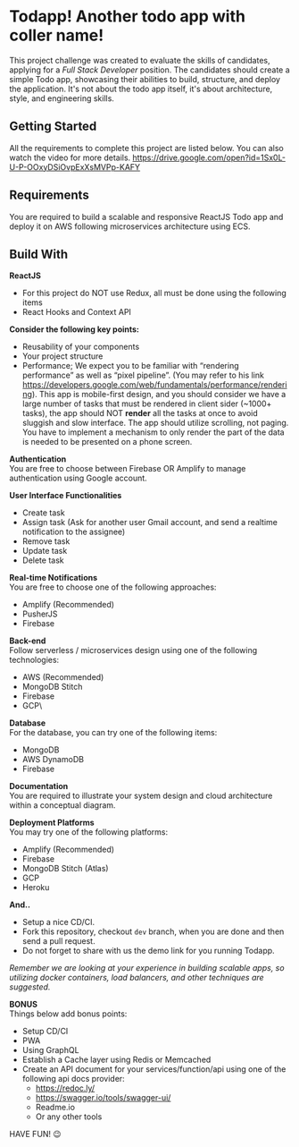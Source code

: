 # Todapp! Another todo app with coller name!

This project challenge was created to evaluate the skills of candidates, applying for a *Full Stack Developer* position.
The candidates should create a simple Todo app, showcasing their abilities to build, structure, and deploy the application. It's not about the todo app itself, it's about architecture, style, and engineering skills. 

## Getting Started

All the requirements to complete this project are listed below. You can also watch the video for more details.
https://drive.google.com/open?id=1Sx0L-U-P-OOxyDSiOvpExXsMVPp-KAFY

## Requirements

You are required to build a scalable and responsive ReactJS Todo app and deploy it on AWS following microservices architecture using ECS.

## Build With

**ReactJS**
* For this project do NOT use Redux, all must be done using the following items
* React Hooks and Context API

**Consider the following key points:**
* Reusability of your components
* Your project structure
* Performance; We expect you to be familiar with “rendering performance” as well as “pixel pipeline”. (You may refer to his link https://developers.google.com/web/fundamentals/performance/rendering). This app is mobile-first design, and you should consider we have a large number of tasks that must be rendered in client sider (~1000+ tasks), the app should NOT **render** all the tasks at once to avoid sluggish and slow interface. The app should utilize scrolling, not paging. You have to implement a mechanism to only render the part of the data is needed to be presented on a phone screen.

**Authentication**\
You are free to choose between Firebase OR Amplify to manage authentication using Google account.

**User Interface Functionalities**
* Create task
* Assign task (Ask for another user Gmail account, and send a realtime notification to the assignee)
* Remove task
* Update task
* Delete task

**Real-time Notifications**\
You are free to choose one of the following approaches:
* Amplify (Recommended)
* PusherJS
* Firebase

**Back-end**\
Follow serverless / microservices design using one of the following technologies:
* AWS (Recommended)
* MongoDB Stitch
* Firebase
* GCP\

**Database**\
For the database, you can try one of the following items: 
* MongoDB
* AWS DynamoDB
* Firebase

**Documentation**\
You are required to illustrate your system design and cloud architecture within a conceptual diagram.

**Deployment Platforms**\
You may try one of the following platforms:
* Amplify (Recommended)
* Firebase
* MongoDB Stitch (Atlas)
* GCP
* Heroku

**And..**
* Setup a nice CD/CI.
* Fork this repository, checkout `dev` branch, when you are done and then send a pull request.
* Do not forget to share with us the demo link for you running Todapp.

_Remember we are looking at your experience in building scalable apps, so utilizing docker containers, load balancers, and other techniques are suggested._


**BONUS**\
Things below add bonus points:
* Setup CD/CI 
* PWA
* Using GraphQL
* Establish a Cache layer using Redis or Memcached
* Create an API document for your services/function/api using one of the following api docs provider:
  * https://redoc.ly/
  * https://swagger.io/tools/swagger-ui/
  * Readme.io
  * Or any other tools

HAVE FUN! 😉









